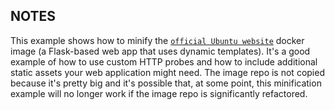 ## NOTES

This example shows how to minify the [`official Ubuntu website`](https://github.com/canonical-web-and-design/ubuntu.com) docker image (a Flask-based web app that uses dynamic templates). It's a good example of how to use custom HTTP probes and how to include additional static assets your web application might need. The image repo is not copied because it's pretty big and it's possible that, at some point, this minification example will no longer work if the image repo is significantly refactored.


